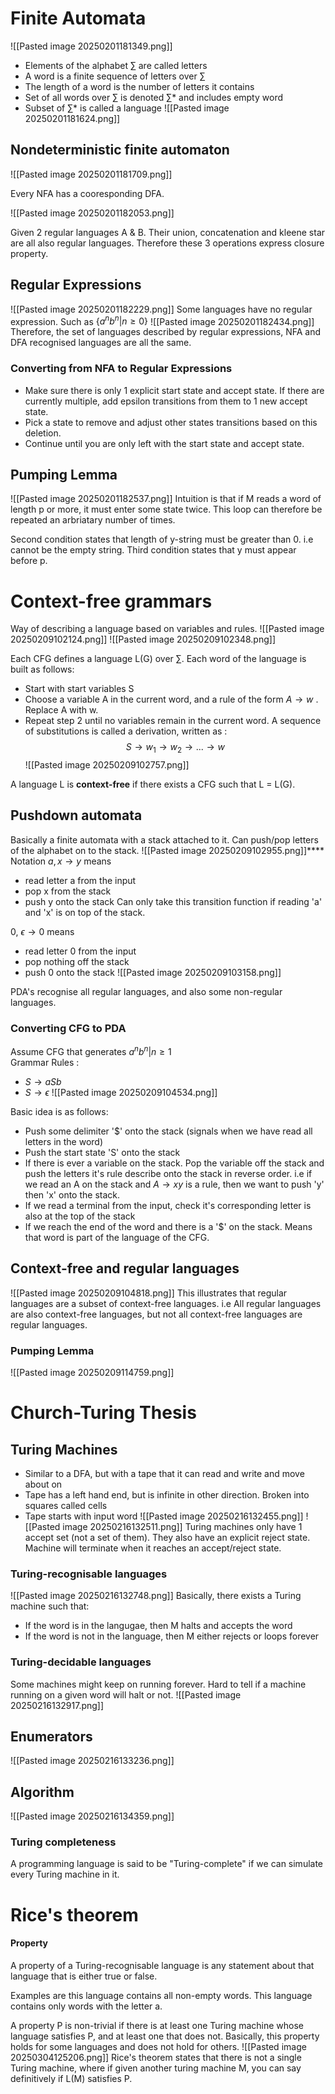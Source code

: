 # Finite Automata

![[Pasted image 20250201181349.png]]

* Elements of the alphabet $\sum$ are called letters
* A word is a finite sequence of letters over $\sum$
* The length of a word is the number of letters it contains
* Set of all words over $\sum$ is denoted $\sum$* and includes empty word
* Subset of $\sum$* is called a language
![[Pasted image 20250201181624.png]]

## Nondeterministic finite automaton
![[Pasted image 20250201181709.png]]

Every NFA has a cooresponding DFA.

![[Pasted image 20250201182053.png]]

Given 2 regular languages A & B. Their union, concatenation and kleene star are all also regular languages. Therefore these 3 operations express closure property.
## Regular Expressions
![[Pasted image 20250201182229.png]]
Some languages have no regular expression. Such as $\{a^nb^n | n \geq 0\}$ 
![[Pasted image 20250201182434.png]]
Therefore, the set of languages described by regular expressions, NFA and DFA recognised languages are all the same. 
### Converting from NFA to Regular Expressions
* Make sure there is only 1 explicit start state and accept state. If there are currently multiple, add epsilon transitions from them to 1 new accept state.
* Pick a state to remove and adjust other states transitions based on this deletion.
* Continue until you are only left with the start state and accept state.
## Pumping Lemma
![[Pasted image 20250201182537.png]]
Intuition is that if M reads a word of length p or more, it must enter some state twice. This loop can therefore be repeated an arbriatary number of times. 

Second condition states that length of y-string must be greater than 0. i.e cannot be the empty string. Third condition states that y must appear before p. 

# Context-free grammars
Way of describing a language based on variables and rules.
![[Pasted image 20250209102124.png]]
![[Pasted image 20250209102348.png]]

Each CFG defines a language L(G) over $\sum$. Each word of the language is built as follows: 
* Start with start variables S
* Choose a variable A in the current word, and a rule of the form $A\to w$ . Replace A with w.
* Repeat step 2 until no variables remain in the current word.
A sequence of substitutions is called a derivation, written as : $$S\to w_1\to w_2\to...\to w$$
![[Pasted image 20250209102757.png]]

A language L is **context-free** if there exists a CFG such that L = L(G).
## Pushdown automata

Basically a finite automata with a stack attached to it. Can push/pop letters of the alphabet on to the stack. 
![[Pasted image 20250209102955.png]]****
Notation $a,x\to y$ means
* read letter a from the input
* pop x from the stack
* push y onto the stack
Can only take this transition function if reading 'a' and 'x' is on top of the stack. 

0, $\epsilon\to 0$ means
* read letter 0 from the input
* pop nothing off the stack
* push 0 onto the stack
![[Pasted image 20250209103158.png]]

PDA's recognise all regular languages, and also some non-regular languages. 
### Converting CFG to PDA
Assume CFG that generates ${a^nb^n|n\geq 1}$  
Grammar Rules :
* $S\to aSb$
* $S\to \epsilon$ 
![[Pasted image 20250209104534.png]]

Basic idea is as follows:
* Push some delimiter '$' onto the stack (signals when we have read all letters in the word)
* Push the start state 'S' onto the stack
* If there is ever a variable on the stack. Pop the variable off the stack and push the letters it's rule describe onto the stack in reverse order. i.e if we read an A on the stack and $A\to xy$ is a rule, then we want to push 'y' then 'x' onto the stack.
* If we read a terminal from the input, check it's corresponding letter is also at the top of the stack
* If we reach the end of the word and there is a '$' on the stack. Means that word is part of the language of the CFG.

## Context-free and regular languages
![[Pasted image 20250209104818.png]]
This illustrates that regular languages are a subset of context-free languages. i.e All regular languages are also context-free languages, but not all context-free languages are regular languages. 
### Pumping Lemma
![[Pasted image 20250209114759.png]]

# Church-Turing Thesis
## Turing Machines
* Similar to a DFA, but with a tape that it can read and write and move about on
* Tape has a left hand end, but is infinite in other direction. Broken into squares called cells
* Tape starts with input word
![[Pasted image 20250216132455.png]]
![[Pasted image 20250216132511.png]]
Turing machines only have 1 accept set (not a set of them). They also have an explicit reject state. Machine will terminate when it reaches an accept/reject state.
### Turing-recognisable languages
![[Pasted image 20250216132748.png]]
Basically, there exists a Turing machine such that:
* If the word is in the langugae, then M halts and accepts the word
* If the word is not in the language, then M either rejects or loops forever
### Turing-decidable languages
Some machines might keep on running forever.  Hard to tell if a machine running on a given word will halt or not.
![[Pasted image 20250216132917.png]]
## Enumerators
![[Pasted image 20250216133236.png]]
## Algorithm
![[Pasted image 20250216134359.png]]
### Turing completeness
A programming language is said to be "Turing-complete" if we can simulate every Turing machine in it.
# Rice's theorem
#### Property
A property of a Turing-recognisable language is any statement about that language that is either true or false.

Examples are this language contains all non-empty words. This language contains only words with the letter a.

A property P is non-trivial if there is at least one Turing machine whose language satisfies P, and at least one that does not. Basically, this property holds for some languages and does not hold for others.
![[Pasted image 20250304125206.png]]
Rice's theorem states that there is not a single Turing machine, where if given another turing machine M, you can say definitively if L(M) satisfies P.   

